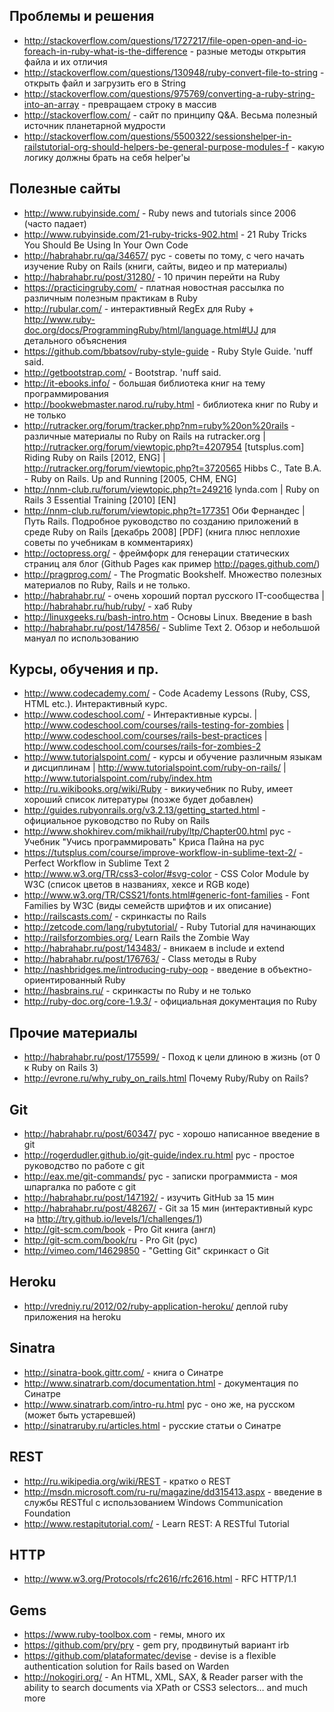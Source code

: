 Проблемы и решения
------------------
 * http://stackoverflow.com/questions/1727217/file-open-open-and-io-foreach-in-ruby-what-is-the-difference - разные методы открытия файла и их отличия
 * http://stackoverflow.com/questions/130948/ruby-convert-file-to-string - открыть файл и загрузить его в String
 * http://stackoverflow.com/questions/975769/converting-a-ruby-string-into-an-array - превращаем строку в массив
 * http://stackoverflow.com/ - сайт по принципу Q&A. Весьма полезный источник планетарной мудрости
 * http://stackoverflow.com/questions/5500322/sessionshelper-in-railstutorial-org-should-helpers-be-general-purpose-modules-f - какую логику должны брать на себя helper'ы

Полезные сайты
--------------
 * http://www.rubyinside.com/ - Ruby news and tutorials since 2006 (часто падает)
 * http://www.rubyinside.com/21-ruby-tricks-902.html - 21 Ruby Tricks You Should Be Using In Your Own Code
 * http://habrahabr.ru/qa/34657/ рус - советы по тому, с чего начать изучение Ruby on Rails (книги, сайты, видео и пр материалы)
 * http://habrahabr.ru/post/31280/ - 10 причин перейти на Ruby
 * https://practicingruby.com/ - платная новостная рассылка по различным полезным практикам в Ruby
 * http://rubular.com/ - интерактивный RegEx для Ruby + http://www.ruby-doc.org/docs/ProgrammingRuby/html/language.html#UJ для детального объяснения
 * https://github.com/bbatsov/ruby-style-guide - Ruby Style Guide. 'nuff said.
 * http://getbootstrap.com/ - Bootstrap. 'nuff said.
 * http://it-ebooks.info/ - большая библиотека книг на тему программирования
 * http://bookwebmaster.narod.ru/ruby.html - библиотека книг по Ruby и не только
 * http://rutracker.org/forum/tracker.php?nm=ruby%20on%20rails - различные материалы по Ruby on Rails на rutracker.org
 | http://rutracker.org/forum/viewtopic.php?t=4207954 [tutsplus.com] Riding Ruby on Rails [2012, ENG]
 | http://rutracker.org/forum/viewtopic.php?t=3720565 Hibbs C., Tate B.A. - Ruby on Rails. Up and Running [2005, CHM, ENG]
 * http://nnm-club.ru/forum/viewtopic.php?t=249216 lynda.com | Ruby on Rails 3 Essential Training [2010] [EN]
 * http://nnm-club.ru/forum/viewtopic.php?t=177351 Оби Фернандес | Путь Rails. Подробное руководство по созданию приложений в среде Ruby on Rails [декабрь 2008] [PDF] (книга плюс неплохие советы по учебникам в комментариях)
 * http://octopress.org/ - фреймфорк для генерации статических страниц аля блог (Github Pages как пример http://pages.github.com/)
 * http://pragprog.com/ - The Progmatic Bookshelf. Множество полезных материалов по Ruby, Rails и не только.
 * http://habrahabr.ru/ - очень хороший портал русского IT-сообщества
 | http://habrahabr.ru/hub/ruby/ - хаб Ruby
 * http://linuxgeeks.ru/bash-intro.htm - Основы Linux. Введение в bash
 * http://habrahabr.ru/post/147856/ - Sublime Text 2. Обзор и небольшой мануал по использованию

Курсы, обучения и пр.
---------------------
 * http://www.codecademy.com/ - Code Academy Lessons (Ruby, CSS, HTML etc.). Интерактивный курс.
 * http://www.codeschool.com/ - Интерактивные курсы.
 | http://www.codeschool.com/courses/rails-testing-for-zombies
 | http://www.codeschool.com/courses/rails-best-practices
 | http://www.codeschool.com/courses/rails-for-zombies-2
 * http://www.tutorialspoint.com/ - курсы и обучение различным языкам и дисциплинам
 | http://www.tutorialspoint.com/ruby-on-rails/
 | http://www.tutorialspoint.com/ruby/index.htm
 * http://ru.wikibooks.org/wiki/Ruby - викиучебник по Ruby, имеет хороший список литературы (позже будет добавлен)
 * http://guides.rubyonrails.org/v3.2.13/getting_started.html - официальное руководство по Ruby on Rails
 * http://www.shokhirev.com/mikhail/ruby/ltp/Chapter00.html рус - Учебник "Учись программировать" Криса Пайна на рус
 * https://tutsplus.com/course/improve-workflow-in-sublime-text-2/ - Perfect Workflow in Sublime Text 2
 * http://www.w3.org/TR/css3-color/#svg-color - CSS Color Module by W3C (список цветов в названиях, хексе и RGB коде)
 * http://www.w3.org/TR/CSS21/fonts.html#generic-font-families - Font Families by W3C (виды семейств шрифтов и их описание)
 * http://railscasts.com/ - скринкасты по Rails
 * http://zetcode.com/lang/rubytutorial/ - Ruby Tutorial для начинающих
 * http://railsforzombies.org/ Learn Rails the Zombie Way
 * http://habrahabr.ru/post/143483/ - вникаем в include и extend
 * http://habrahabr.ru/post/176763/ - Class методы в Ruby
 * http://nashbridges.me/introducing-ruby-oop - введение в объектно-ориентированный Ruby
 * http://hasbrains.ru/ - скринкасты по Ruby и не только
 * http://ruby-doc.org/core-1.9.3/ - официальная документация по Ruby

Прочие материалы
----------------
 * http://habrahabr.ru/post/175599/ - Поход к цели длиною в жизнь (от 0 к Ruby on Rails 3)
 * http://evrone.ru/why_ruby_on_rails.html Почему Ruby/Ruby on Rails?

Git
---
 * http://habrahabr.ru/post/60347/ рус - хорошо написанное введение в git
 * http://rogerdudler.github.io/git-guide/index.ru.html рус - простое руководство по работе с git
 * http://eax.me/git-commands/ рус - записки программиста - моя шпаргалка по работе с git
 * http://habrahabr.ru/post/147192/ - изучить GitHub за 15 мин
 * http://habrahabr.ru/post/48267/ - Git за 15 мин (интерактивный курс на http://try.github.io/levels/1/challenges/1)
 * http://git-scm.com/book - Pro Git книга (англ)
 * http://git-scm.com/book/ru - Pro Git (рус)
 * http://vimeo.com/14629850 - "Getting Git" скринкаст о Git 

Heroku
------
 * http://vredniy.ru/2012/02/ruby-application-heroku/ деплой ruby приложения на heroku

Sinatra
-------
 * http://sinatra-book.gittr.com/ - книга о Синатре
 * http://www.sinatrarb.com/documentation.html - документация по Синатре
 * http://www.sinatrarb.com/intro-ru.html рус - оно же, на русском (может быть устаревшей)
 * http://sinatraruby.ru/articles.html - русские статьи о Синатре

REST
----
 * http://ru.wikipedia.org/wiki/REST - кратко о REST
 * http://msdn.microsoft.com/ru-ru/magazine/dd315413.aspx - введение в службы RESTful с использованием Windows Communication Foundation
 * http://www.restapitutorial.com/ - Learn REST: A RESTful Tutorial

HTTP
----
 * http://www.w3.org/Protocols/rfc2616/rfc2616.html - RFC HTTP/1.1

Gems
----
 * https://www.ruby-toolbox.com - гемы, много их
 * https://github.com/pry/pry - gem pry, продвинутый вариант irb
 * https://github.com/plataformatec/devise -  devise is a flexible authentication solution for Rails based on Warden
 * http://nokogiri.org/ - An HTML, XML, SAX, & Reader parser with the ability to search documents via XPath or CSS3 selectors… and much more
